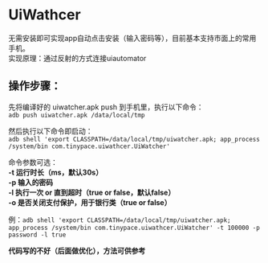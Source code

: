 # UiWathcer
无需安装即可实现app自动点击安装（输入密码等），目前基本支持市面上的常用手机。     
实现原理：通过反射的方式连接uiautomator
## 操作步骤：
先将编译好的 uiwatcher.apk push 到手机里，执行以下命令：  
`adb push uiwatcher.apk /data/local/tmp`  
        
然后执行以下命令即启动：  
`adb shell 'export CLASSPATH=/data/local/tmp/uiwatcher.apk; app_process /system/bin com.tinypace.uiwathcer.UiWatcher'`  
        
命令参数可选：  
**-t  运行时长（ms，默认30s）**   
**-p  输入的密码**  
**-l  执行一次 or 直到超时（true or false，默认false）**  
**-o  是否关闭支付保护，用于银行类（true or false）**  
        
例：`adb shell 'export CLASSPATH=/data/local/tmp/uiwatcher.apk; app_process /system/bin com.tinypace.uiwathcer.UiWatcher' -t 100000 -p password -l true`  
                
**代码写的不好（后面做优化），方法可供参考**
